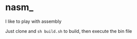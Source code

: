 # nasm_

I like to play with assembly

Just clone and `sh build.sh` to build, then execute the bin file
